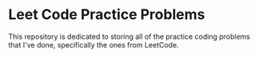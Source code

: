 # Leet Code Practice Problems
This repository is dedicated to storing all of the practice coding problems that I've done, specifically the ones from LeetCode.